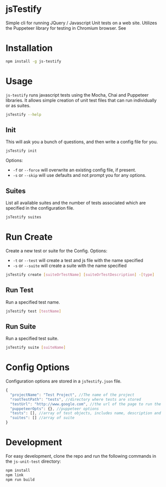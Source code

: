 # jsTestify

Simple cli for running JQuery / Javascript Unit tests on a web site.  Utilizes the Puppeteer library for testing in Chromium browser.  See 

# Installation
```bash
npm install -g js-testify
```

# Usage
`js-testify` runs javascript tests using the Mocha, Chai and Puppeteer libraries.  It allows simple creation of unit test files that can run individually or as suites.

```bash
jsTestify --help
```

## Init
This will ask you a bunch of questions, and then write a config file for you.

```bash
jsTestify init
```
Options:
- `-f` or `--force` will overwrite an existing config file, if present.
- `-s` or `--skip` will use defaults and not prompt you for any options.

## Suites
List all available suites and the number of tests associated which are specified in the configuration file.

```bash
jsTestify suites
```

# Run Create
Create a new test or suite for the Config.
Options:
- `-t` or `--test` will create a test and js file with the name specified
- `-s` or `--suite` will create a suite with the name specified

```bash
jsTestify create [suiteOrTestName] [suiteOrTestDescription] -[type]
```

## Run Test
Run a specified test name.

```bash
jsTestify test [testName]
```

## Run Suite
Run a specified test suite.

```bash
jsTestify suite [suiteName]
```

# Config Options
Configuration options are stored in a `jsTestify.json` file.

```js
{
  "projectName": "Test Project", //The name of the project
  "rootTestPath": "tests", //directory where tests are stored
  "testUrl": "http://www.google.com", //the url of the page to run the tests against
  "puppeteerOpts": {}, //puppeteer options
  "tests": [], //array of test objects, includes name, description and path to js file for test
  "suites": [] //array of suite
}
```

# Development
For easy development, clone the repo and run the following commands in the `js-unit-test` directory:

```bash
npm install
npm link
npm run build
```